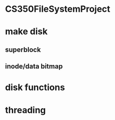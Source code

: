 # CS350FileSystemProject
# make disk
## superblock
## inode/data bitmap
# disk functions
# threading
